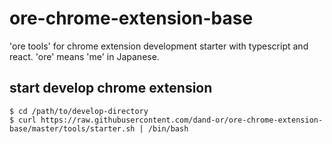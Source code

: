 # ore-chrome-extension-base
'ore tools' for chrome extension development starter with typescript and react. 'ore' means 'me' in Japanese.

## start develop chrome extension
```
$ cd /path/to/develop-directory
$ curl https://raw.githubusercontent.com/dand-or/ore-chrome-extension-base/master/tools/starter.sh | /bin/bash
```
